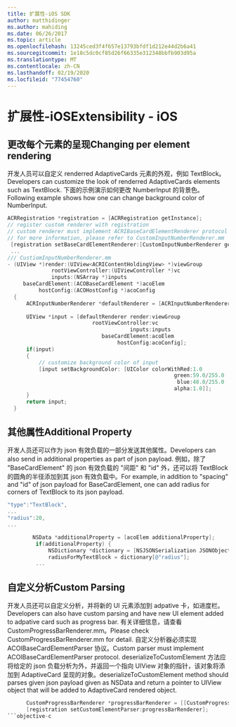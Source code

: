 ```yaml
---
title: 扩展性-iOS SDK
author: matthidinger
ms.author: mahiding
ms.date: 06/26/2017
ms.topic: article
ms.openlocfilehash: 13245ced3f4f657e13793bfdf1d212e44d2b6a41
ms.sourcegitcommit: 1e18c5dc0cf85d26f66335e312348bbfb903d95a
ms.translationtype: MT
ms.contentlocale: zh-CN
ms.lasthandoff: 02/19/2020
ms.locfileid: "77454760"
---
```

# <a name="extensibility---ios"></a><span data-ttu-id="d4784-102">扩展性-iOS</span><span class="sxs-lookup"><span data-stu-id="d4784-102">Extensibility - iOS</span></span>

## <a name="changing-per-element-rendering"></a><span data-ttu-id="d4784-103">更改每个元素的呈现</span><span class="sxs-lookup"><span data-stu-id="d4784-103">Changing per element rendering</span></span>

<span data-ttu-id="d4784-104">开发人员可以自定义 renderred AdaptiveCards 元素的外观，例如 TextBlock。</span><span class="sxs-lookup"><span data-stu-id="d4784-104">Developers can customize the look of renderred AdaptiveCards elements such as TextBlock.</span></span>
<span data-ttu-id="d4784-105">下面的示例演示如何更改 NumberInput 的背景色。</span><span class="sxs-lookup"><span data-stu-id="d4784-105">Following example shows how one can change background color of NumberInput.</span></span>

```objective-c
ACRRegistration *registration = [ACRRegistration getInstance];
// register custom renderer with registration
// custom renderer must implement ACRIBaseCardElementRenderer protocol
// for more information, please refer to CustomInputNumberRenderer.mm
 [registration setBaseCardElementRenderer:[CustomInputNumberRenderer getInstance] cardElementType:ACRNumberInput];
 ...
/// CustiomInputNumberRenderer.mm
- (UIView *)render:(UIView<ACRIContentHoldingView> *)viewGroup
              rootViewController:(UIViewController *)vc
              inputs:(NSArray *)inputs
     baseCardElement:(ACOBaseCardElement *)acoElem
          hostConfig:(ACOHostConfig *)acoConfig
  {
      ACRInputNumberRenderer *defaultRenderer = [ACRInputNumberRenderer getInstance];
 
      UIView *input = [defaultRenderer render:viewGroup
                           rootViewController:vc
                                       inputs:inputs
                              baseCardElement:acoElem
                                   hostConfig:acoConfig];
      if(input)
      {   
          // customize background color of input
          [input setBackgroundColor: [UIColor colorWithRed:1.0
                                                     green:59.0/255.0
                                                      blue:48.0/255.0
                                                     alpha:1.0]];
      }
      return input;
  }
  ```

 ## <a name="additional-property"></a><span data-ttu-id="d4784-106">其他属性</span><span class="sxs-lookup"><span data-stu-id="d4784-106">Additional Property</span></span>

 <span data-ttu-id="d4784-107">开发人员还可以作为 json 有效负载的一部分发送其他属性。</span><span class="sxs-lookup"><span data-stu-id="d4784-107">Developers can also send in additional properties as part of json payload.</span></span>
<span data-ttu-id="d4784-108">例如，除了 "BaseCardElement" 的 json 有效负载的 "间距" 和 "id" 外，还可以将 TextBlock 的圆角的半径添加到其 json 有效负载中。</span><span class="sxs-lookup"><span data-stu-id="d4784-108">For example, in addition to "spacing" and "id" of json payload for BaseCardElement, one can add radius for corners of TextBlock to its json payload.</span></span>

 ```objective-c
 "type":"TextBlock",
 ...
 "radius":20,
 ...
 ```

 ```objective-c
         NSData *additionalProperty = [acoElem additionalProperty];
          if(additionalProperty) {
              NSDictionary *dictionary = [NSJSONSerialization JSONObjectWithData:additionalProperty options:NSJSONReadingMutableLeaves error:nil];
              radiusForMyTextBlock = dictionary[@"radius"];
          ...
```
 ## <a name="custom-parsing"></a><span data-ttu-id="d4784-109">自定义分析</span><span class="sxs-lookup"><span data-stu-id="d4784-109">Custom Parsing</span></span>

<span data-ttu-id="d4784-110">开发人员还可以自定义分析，并将新的 UI 元素添加到 adpative 卡，如进度栏。</span><span class="sxs-lookup"><span data-stu-id="d4784-110">Developers can also have custom parsing and have new UI element added to adpative card such as progress bar.</span></span> <span data-ttu-id="d4784-111">有关详细信息，请查看 CustomProgressBarRenderer.mm。</span><span class="sxs-lookup"><span data-stu-id="d4784-111">Please check CustomProgressBarRenderer.mm for detail.</span></span>
<span data-ttu-id="d4784-112">自定义分析器必须实现 ACOIBaseCardElementParser 协议。</span><span class="sxs-lookup"><span data-stu-id="d4784-112">Custom parser must implement ACOIBaseCardElementParser protocol.</span></span> <span data-ttu-id="d4784-113">deserializeToCustomElement 方法应将给定的 json 负载分析为外，并返回一个指向 UIView 对象的指针，该对象将添加到 AdaptiveCard 呈现的对象。</span><span class="sxs-lookup"><span data-stu-id="d4784-113">deserializeToCustomElement method should parses given json payload given as NSData and return a pointer to UIView object that will be added to AdaptiveCard rendered object.</span></span>

```objective-c
      CustomProgressBarRenderer *progressBarRenderer = [[CustomProgressBarRenderer alloc] init];
      [registration setCustomElementParser:progressBarRenderer];
```objective-c